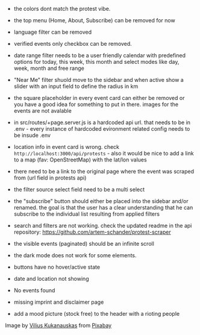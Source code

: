 - the colors dont match the protest vibe.
- the top menu (Home, About, Subscribe) can be removed for now
- language filter can be removed
- verified events only checkbox can be removed.
- date range filter needs to be a user friendly calendar with predefined options for today, this week, this month and select modes like day, week, month and free range
- "Near Me" filter shuold move to the sidebar and when active show a slider with an input field to define the radius in km
- the square placeholder in every event card can either be removed or you have a good idea for something to put in there. images for the events are not avalable
- in src/routes/+page.server.js is a hardcoded api url. that needs to be in .env - every instance of hardcoded evironment related config needs to be insude .env
- location info in event card is wrong. check `http://localhost:3000/api/protests` - also it would be nice to add a link to a map (fav: OpenStreetMap) with the lat/lon values
- there need to be a link to the original page where the event was scraped from (url field in protests api)

- the filter source select field need to be a multi select

- the "subscribe" button should either be placed into the sidebar and/or renamed. the goal is that the user has a clear understanding that he can subscribe to the individual list resulting from applied filters
- search and filters are not working. check the updated readme in the api repository: https://github.com/artem-schander/protest-scraper

- the visible events (paginated) should be an infinite scroll
- the dark mode does not work for some elements.
- buttons have no hover/active state
- date and location not showing
- No events found
- missing imprint and disclaimer page
- add a mood picture (stock free) to the header with a rioting people


Image by <a href="https://pixabay.com/users/vilkasss-35420724/?utm_source=link-attribution&utm_medium=referral&utm_campaign=image&utm_content=9842669">Vilius Kukanauskas</a> from <a href="https://pixabay.com//?utm_source=link-attribution&utm_medium=referral&utm_campaign=image&utm_content=9842669">Pixabay</a>
